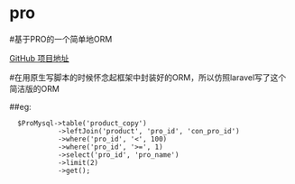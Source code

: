 # pro

#基于PRO的一个简单地ORM

[GitHub 项目地址](https://github.com/XHXHXHX/pro)

#在用原生写脚本的时候怀念起框架中封装好的ORM，所以仿照laravel写了这个简洁版的ORM

##eg:
```
  $ProMysql->table('product_copy')
			->leftJoin('product', 'pro_id', 'con_pro_id')
			->where('pro_id', '<', 100)
			->where('pro_id', '>=', 1)
			->select('pro_id', 'pro_name')
			->limit(2)
			->get();
```
